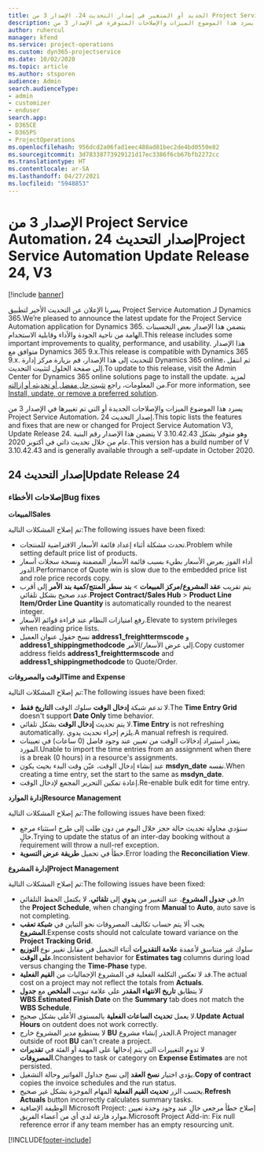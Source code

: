 ```yaml
---
title: الجديد أو المتغير في إصدار التحديث 24، الإصدار 3 من Project Service Automation
description: يسرد هذا الموضوع الميزات والإصلاحات المتوفرة في الإصدار 3 من Project Service Automation، إصدار التحديث 24.
author: ruhercul
manager: kfend
ms.service: project-operations
ms.custom: dyn365-projectservice
ms.date: 10/02/2020
ms.topic: article
ms.author: stsporen
audience: Admin
search.audienceType:
- admin
- customizer
- enduser
search.app:
- D365CE
- D365PS
- ProjectOperations
ms.openlocfilehash: 956dcd2a06fad1eec488ad81bec2de4bd0550e82
ms.sourcegitcommit: 3d78338773929121d17ec3386f6cb67bfb2272cc
ms.translationtype: HT
ms.contentlocale: ar-SA
ms.lasthandoff: 04/27/2021
ms.locfileid: "5948853"
---
```

# <a name="project-service-automation-update-release-24-v3"></a><span data-ttu-id="7aa5e-103">الإصدار 3 من Project Service Automation، إصدار التحديث 24</span><span class="sxs-lookup"><span data-stu-id="7aa5e-103">Project Service Automation Update Release 24, V3</span></span>

[!include [banner](../includes/psa-now-project-operations.md)]

<span data-ttu-id="7aa5e-104">يسرنا الإعلان عن التحديث الأخير لتطبيق Project Service Automation لـ Dynamics 365.</span><span class="sxs-lookup"><span data-stu-id="7aa5e-104">We’re pleased to announce the latest update for the Project Service Automation application for Dynamics 365.</span></span> <span data-ttu-id="7aa5e-105">يتضمن هذا الإصدار بعض التحسينات الهامة من ناحية الجودة والأداء وقابلية الاستخدام.</span><span class="sxs-lookup"><span data-stu-id="7aa5e-105">This release includes some important improvements to quality, performance, and usability.</span></span> <span data-ttu-id="7aa5e-106">هذا الإصدار متوافق مع Dynamics 365 9.x.</span><span class="sxs-lookup"><span data-stu-id="7aa5e-106">This release is compatible with Dynamics 365 9.x.</span></span> <span data-ttu-id="7aa5e-107">للتحديث إلى هذا الإصدار، قم بزيارة مركز إدارة Dynamics 365 online، ثم انتقل إلى صفحة الحلول لتثبيت التحديث.</span><span class="sxs-lookup"><span data-stu-id="7aa5e-107">To update to this release, visit the Admin Center for Dynamics 365 online solutions page to install the update.</span></span> <span data-ttu-id="7aa5e-108">لمزيد من المعلومات، راجع [تثبيت حل مفضل أو تحديثه أو إزالته](/power-platform/admin/install-remove-preferred-solution).</span><span class="sxs-lookup"><span data-stu-id="7aa5e-108">For more information, see [Install, update, or remove a preferred solution](/power-platform/admin/install-remove-preferred-solution).</span></span>

<span data-ttu-id="7aa5e-109">يسرد هذا الموضوع الميزات والإصلاحات الجديدة أو التي تم تغييرها في الإصدار 3 من Project Service Automation، إصدار التحديث 24.</span><span class="sxs-lookup"><span data-stu-id="7aa5e-109">This topic lists the features and fixes that are new or changed for Project Service Automation V3, Update Release 24.</span></span> <span data-ttu-id="7aa5e-110">يتضمن هذا الإصدار رقم البنية V 3.10.42.43 وهو متوفر بشكل عام من خلال تحديث ذاتي في أكتوبر 2020.</span><span class="sxs-lookup"><span data-stu-id="7aa5e-110">This version has a build number of V 3.10.42.43 and is generally available through a self-update in October 2020.</span></span>

## <a name="update-release-24"></a><span data-ttu-id="7aa5e-111">إصدار التحديث 24</span><span class="sxs-lookup"><span data-stu-id="7aa5e-111">Update Release 24</span></span>

### <a name="bug-fixes"></a><span data-ttu-id="7aa5e-112">إصلاحات الأخطاء</span><span class="sxs-lookup"><span data-stu-id="7aa5e-112">Bug fixes</span></span>

<span data-ttu-id="7aa5e-113">**المبيعات**</span><span class="sxs-lookup"><span data-stu-id="7aa5e-113">**Sales**</span></span>

<span data-ttu-id="7aa5e-114">تم إصلاح المشكلات التالية:</span><span class="sxs-lookup"><span data-stu-id="7aa5e-114">The following issues have been fixed:</span></span>

- <span data-ttu-id="7aa5e-115">تحدث مشكلة أثناء إعداد قائمة الأسعار الافتراضية للمنتجات.</span><span class="sxs-lookup"><span data-stu-id="7aa5e-115">Problem while setting default price list of products.</span></span>
- <span data-ttu-id="7aa5e-116">أداء الفوز بعرض الأسعار بطيء بسبب قائمة الأسعار المضمنة ونسخة سجلات أسعار الدور.</span><span class="sxs-lookup"><span data-stu-id="7aa5e-116">Performance of Quote win is slow due to the embedded price list and role price records copy.</span></span>
- <span data-ttu-id="7aa5e-117">يتم تقريب **عقد المشروع/مركز المبيعات** > **بند سطر المنتج/كمية بند الأمر** إلى أقرب عدد صحيح بشكل تلقائي.</span><span class="sxs-lookup"><span data-stu-id="7aa5e-117">**Project Contract/Sales Hub** > **Product Line Item/Order Line Quantity** is automatically rounded to the nearest integer.</span></span>
- <span data-ttu-id="7aa5e-118">رفع امتيازات النظام عند قراءة قوائم الأسعار.</span><span class="sxs-lookup"><span data-stu-id="7aa5e-118">Elevate to system privileges when reading price lists.</span></span>
- <span data-ttu-id="7aa5e-119">نسخ حقول عنوان العميل **address1_freighttermscode** و **address1_shippingmethodcode** إلى عرض الأسعار/الأمر.</span><span class="sxs-lookup"><span data-stu-id="7aa5e-119">Copy customer address fields **address1_freighttermscode** and **address1_shippingmethodcode** to Quote/Order.</span></span> 


<span data-ttu-id="7aa5e-120">**الوقت والمصروفات**</span><span class="sxs-lookup"><span data-stu-id="7aa5e-120">**Time and Expense**</span></span>

<span data-ttu-id="7aa5e-121">تم إصلاح المشكلات التالية:</span><span class="sxs-lookup"><span data-stu-id="7aa5e-121">The following issues have been fixed:</span></span>

- <span data-ttu-id="7aa5e-122">لا تدعم شبكة **إدخال الوقت** سلوك الوقت **التاريخ فقط**.</span><span class="sxs-lookup"><span data-stu-id="7aa5e-122">The **Time Entry Grid** doesn't support **Date Only** time behavior.</span></span>
- <span data-ttu-id="7aa5e-123">لا يتم تحديث **إدخال الوقت** بشكل تلقائي.</span><span class="sxs-lookup"><span data-stu-id="7aa5e-123">**Time Entry** is not refreshing automatically.</span></span> <span data-ttu-id="7aa5e-124">يلزم إجراء تحديث يدوي.</span><span class="sxs-lookup"><span data-stu-id="7aa5e-124">A manual refresh is required.</span></span>
- <span data-ttu-id="7aa5e-125">يتعذر استيراد إدخالات الوقت من تعيين عند وجود فاصل (0 ساعات) في تعيينات المورد.</span><span class="sxs-lookup"><span data-stu-id="7aa5e-125">Unable to import the time entries from an assignment when there is a break (0 hours) in a resource's assignments.</span></span>
- <span data-ttu-id="7aa5e-126">عند إنشاء إدخال الوقت، عيّن وقت البدء بحيث يكون **msdyn_date** نفسه.</span><span class="sxs-lookup"><span data-stu-id="7aa5e-126">When creating a time entry, set the start to the same as **msdyn_date**.</span></span>
- <span data-ttu-id="7aa5e-127">إعادة تمكين التحرير المجمع لإدخال الوقت.</span><span class="sxs-lookup"><span data-stu-id="7aa5e-127">Re-enable bulk edit for time entry.</span></span>

<span data-ttu-id="7aa5e-128">**إدارة الموارد**</span><span class="sxs-lookup"><span data-stu-id="7aa5e-128">**Resource Management**</span></span>

<span data-ttu-id="7aa5e-129">تم إصلاح المشكلات التالية:</span><span class="sxs-lookup"><span data-stu-id="7aa5e-129">The following issues have been fixed:</span></span>

- <span data-ttu-id="7aa5e-130">ستؤدي محاولة تحديث حالة حجز خلال اليوم من دون طلب إلى طرح استثناء مرجع خالٍ.</span><span class="sxs-lookup"><span data-stu-id="7aa5e-130">Trying to update the status of an inter-day booking without a requirement will throw a null-ref exception.</span></span>
- <span data-ttu-id="7aa5e-131">خطأ في تحميل **طريقة عرض التسوية**.</span><span class="sxs-lookup"><span data-stu-id="7aa5e-131">Error loading the **Reconciliation View**.</span></span>


<span data-ttu-id="7aa5e-132">**إدارة المشروع**</span><span class="sxs-lookup"><span data-stu-id="7aa5e-132">**Project Management**</span></span>

<span data-ttu-id="7aa5e-133">تم إصلاح المشكلات التالية:</span><span class="sxs-lookup"><span data-stu-id="7aa5e-133">The following issues have been fixed:</span></span>

- <span data-ttu-id="7aa5e-134">في **جدول المشروع**، عند التغيير من **يدوي** إلى **تلقائي**، لا يكتمل الحفظ التلقائي.</span><span class="sxs-lookup"><span data-stu-id="7aa5e-134">In the **Project Schedule**, when changing from **Manual** to **Auto**, auto save is not completing.</span></span>
- <span data-ttu-id="7aa5e-135">يجب ألا يتم حساب تكاليف المصروفات نحو التباين في **شبكة تعقب المشروع**.</span><span class="sxs-lookup"><span data-stu-id="7aa5e-135">Expense costs should not calculate toward variance on the **Project Tracking Grid**.</span></span>
- <span data-ttu-id="7aa5e-136">سلوك غير متناسق لأعمدة **علامة التقديرات** أثناء التحميل في مقابل تغيير نوع **التوزيع على الوقت**.</span><span class="sxs-lookup"><span data-stu-id="7aa5e-136">Inconsistent behavior for **Estimates tag** columns during load versus changing the **Time-Phase** type.</span></span>
- <span data-ttu-id="7aa5e-137">قد لا تعكس التكلفة الفعلية في المشروع الإجماليات من **القيم الفعلية**.</span><span class="sxs-lookup"><span data-stu-id="7aa5e-137">The actual cost on a project may not reflect the totals from **Actuals**.</span></span>
- <span data-ttu-id="7aa5e-138">لا يتطابق **تاريخ الانتهاء المقدر** على علامة تبويب **الملخص** مع **جدول WBS**.</span><span class="sxs-lookup"><span data-stu-id="7aa5e-138">**Estimated Finish Date** on the **Summary** tab does not match the **WBS Schedule**.</span></span>
- <span data-ttu-id="7aa5e-139">لا يعمل **تحديث الساعات الفعلية** بالمستوى الأعلى بشكل صحيح.</span><span class="sxs-lookup"><span data-stu-id="7aa5e-139">**Update Actual Hours** on outdent does not work correctly.</span></span>
- <span data-ttu-id="7aa5e-140">لا يستطيع مدير المشروع خارج **BU** الجذر إنشاء مشروع.</span><span class="sxs-lookup"><span data-stu-id="7aa5e-140">A Project manager outside of root **BU** can't create a project.</span></span>
- <span data-ttu-id="7aa5e-141">لا تدوم التغييرات التي يتم إدخالها على المهمة أو الفئة في **تقديرات المصروفات**.</span><span class="sxs-lookup"><span data-stu-id="7aa5e-141">Changes to task or category on **Expense Estimates** are not persisted.</span></span>
- <span data-ttu-id="7aa5e-142">يؤدي اختيار **نسخ العقد** إلى نسخ جداول الفواتير وحالة التشغيل.</span><span class="sxs-lookup"><span data-stu-id="7aa5e-142">**Copy of contract** copies the invoice schedules and the run status.</span></span>
- <span data-ttu-id="7aa5e-143">يحسب الزر **تحديث القيم الفعلية** المهام الموجزة بشكل غير صحيح.</span><span class="sxs-lookup"><span data-stu-id="7aa5e-143">**Refresh Actuals** button incorrectly calculates summary tasks.</span></span>
- <span data-ttu-id="7aa5e-144">الوظيفة الإضافية Microsoft Project: إصلاح خطأ مرجعي خالٍ عند وجود وحدة تعيين موارد فارغة لدي أي من أعضاء الفريق.</span><span class="sxs-lookup"><span data-stu-id="7aa5e-144">Microsoft Project Add-in: Fix null reference error if any team member has an empty resourcing unit.</span></span>



[!INCLUDE[footer-include](../includes/footer-banner.md)]